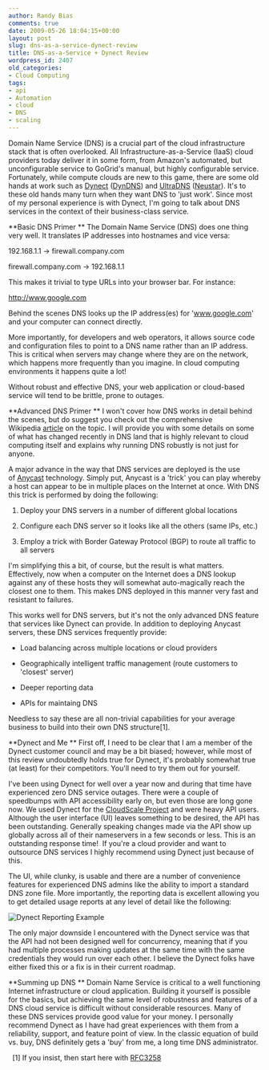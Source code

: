 ```yaml
---
author: Randy Bias
comments: true
date: 2009-05-26 18:04:15+00:00
layout: post
slug: dns-as-a-service-dynect-review
title: DNS-as-a-Service + Dynect Review
wordpress_id: 2407
old_categories:
- Cloud Computing
tags:
- api
- Automation
- cloud
- DNS
- scaling
---
```


Domain Name Service (DNS) is a crucial part of the cloud infrastructure stack that is often overlooked. All Infrastructure-as-a-Service (IaaS) cloud providers today deliver it in some form, from Amazon's automated, but unconfigurable service to GoGrid's manual, but highly configurable service. Fortunately, while compute clouds are new to this game, there are some old hands at work such as [Dynect](http://www.dynect.com) ([DynDNS](http://www.dyndns.com)) and [UltraDNS](http://www.ultradns.com/) ([Neustar](http://www.neustar.biz/)). It's to these old hands many turn when they want DNS to 'just work'. Since most of my personal experience is with Dynect, I'm going to talk about DNS services in the context of their business-class service.          
  

**Basic DNS Primer
** The Domain Name Service (DNS) does one thing very well. It translates IP addresses into hostnames and vice versa:


192.168.1.1 -> firewall.company.com

firewall.company.com -> 192.168.1.1


This makes it trivial to type URLs into your browser bar. For instance:


http://www.google.com


Behind the scenes DNS looks up the IP address(es) for 'www.google.com' and your computer can connect directly.

More importantly, for developers and web operators, it allows source code and configuration files to point to a DNS name rather than an IP address. This is critical when servers may change where they are on the network, which happens more frequently than you imagine. In cloud computing environments it happens quite a lot!

Without robust and effective DNS, your web application or cloud-based service will tend to be brittle, prone to outages.

**Advanced DNS Primer
** I won't cover how DNS works in detail behind the scenes, but do suggest you check out the comprehensive Wikipedia [article](http://en.wikipedia.org/wiki/Domain_Name_System) on the topic. I will provide you with some details on some of what has changed recently in DNS land that is highly relevant to cloud computing itself and explains why running DNS robustly is not just for anyone.

A major advance in the way that DNS services are deployed is the use of [Anycast](http://en.wikipedia.org/wiki/Anycast) technology. Simply put, Anycast is a 'trick' you can play whereby a host can appear to be in multiple places on the Internet at once. With DNS this trick is performed by doing the following:



	
  1. Deploy your DNS servers in a number of different global locations

	
  2. Configure each DNS server so it looks like all the others (same IPs, etc.)

	
  3. Employ a trick with Border Gateway Protocol (BGP) to route all traffic to all servers


I'm simplifying this a bit, of course, but the result is what matters. Effectively, now when a computer on the Internet does a DNS lookup against any of these hosts they will somewhat auto-magically reach the closest one to them. This makes DNS deployed in this manner very fast and resistant to failures.

This works well for DNS servers, but it's not the only advanced DNS feature that services like Dynect can provide. In addition to deploying Anycast servers, these DNS services frequently provide:

	
  * Load balancing across multiple locations or cloud providers

	
  * Geographically intelligent traffic management (route customers to 'closest' server)

	
  * Deeper reporting data

	
  * APIs for maintaing DNS


Needless to say these are all non-trivial capabilities for your average business to build into their own DNS structure[1].

**Dynect and Me
** First off, I need to be clear that I am a member of the Dynect customer council and may be a bit biased; however, while most of this review undoubtedly holds true for Dynect, it's probably somewhat true (at least) for their competitors. You'll need to try them out for yourself.

I've been using Dynect for well over a year now and during that time have experienced zero DNS service outages. There were a couple of speedbumps with API accessibility early on, but even those are long gone now. We used Dynect for the [CloudScale Project](http://neotactics.com/cloudscale) and were heavy API users. Although the user interface (UI) leaves something to be desired, the API has been outstanding. Generally speaking changes made via the API show up globally across all of their nameservers in a few seconds or less. This is an outstanding response time!  If you're a cloud provider and want to outsource DNS services I highly recommend using Dynect just because of this.

The UI, while clunky, is usable and there are a number of convenience features for experienced DNS admins like the ability to import a standard DNS zone file. More importantly, the reporting data is excellent allowing you to get detailed usage reports at any level of detail like the following:

![Dynect Reporting Example](http://cloudscaling.com/wp-content/uploads/2009/05/dynect-report1.jpg)

The only major downside I encountered with the Dynect service was that the API had not been designed well for concurrency, meaning that if you had multiple processes making updates at the same time with the same credentials they would run over each other. I believe the Dynect folks have either fixed this or a fix is in their current roadmap.

**Summing up DNS
** Domain Name Service is critical to a well functioning Internet infrastructure or cloud application. Building it yourself is possible for the basics, but achieving the same level of robustness and features of a DNS cloud service is difficult without considerable resources. Many of these DNS services provide good value for your money. I personally recommend Dynect as I have had great experiences with them from a reliability, support, and feature point of view. In the classic equation of build vs. buy, DNS definitely gets a 'buy' from me, a long time DNS administrator.

 
[1] If you insist, then start here with [RFC3258](http://tools.ietf.org/html/rfc3258)
